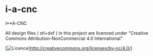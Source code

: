 # i-a-cnc
I**A-CNC

All design files ( stl+dxf )  in this project are licenced under "Creative Commons Attribution-NonCommercial 4.0 International"

[![Licence](https://i.creativecommons.org/l/by-nc/4.0/88x31.png)]http://creativecommons.org/licenses/by-nc/4.0/)
